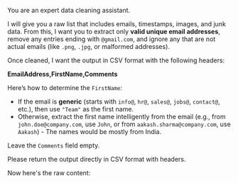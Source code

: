 You are an expert data cleaning assistant.

I will give you a raw list that includes emails, timestamps, images, and junk data. From this, I want you to extract only **valid unique email addresses**, remove any entries ending with `@gmail.com`, and ignore any that are not actual emails (like `.png`, `.jpg`, or malformed addresses).

Once cleaned, I want the output in CSV format with the following headers:

**EmailAddress,FirstName,Comments**

Here’s how to determine the `FirstName`:
- If the email is **generic** (starts with `info@`, `hr@`, `sales@`, `jobs@`, `contact@`, etc.), then use `"Team"` as the first name.
- Otherwise, extract the first name intelligently from the email (e.g., from `john.doe@company.com`, use `John`, or from `aakash.sharma@company.com`, use `Aakash`) - The names would be mostly from India.

Leave the `Comments` field empty.

Please return the output directly in CSV format with headers.

Now here's the raw content:
